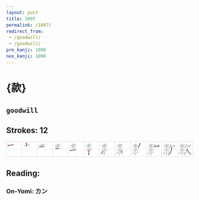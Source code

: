 ```yaml
---
layout: post
title: 1097
permalink: /1097/
redirect_from:
 - /goodwill/
 - /goodwill/
pre_kanji: 1096
nex_kanji: 1098
---
```


# {款}

## `goodwill`

## Strokes: 12

<div class="stroke"><img src="../images/E6ACBE.png" /></div>

## Reading:

### On-Yomi: カン
